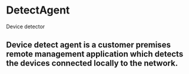 # DetectAgent
Device detector
 ## Device detect agent is a customer premises remote management application which detects the devices connected locally to the network.
